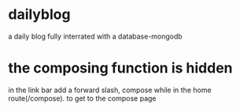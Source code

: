 # dailyblog
a daily blog fully interrated with a database-mongodb

# the composing function is hidden
in the link bar add a forward slash, compose while in the home route(/compose). to get to the compose page
